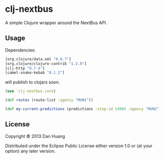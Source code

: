 # clj-nextbus

A simple Clojure wrapper around the NextBus API.

## Usage

Dependencies:

```clojure
[org.clojure/data.xml "0.0.7"]
[org.clojure/clojure-contrib "1.2.0"]
[clj-http "0.7.6"]
[camel-snake-kebab "0.1.2"]
```

will publish to clojars soon.

```clojure
(use 'clj-nextbus.core)

(def routes (route-list :agency "MUNI"))

(def my-current-predictions (predictions :stop-id 14985 :agency "MUNI"))
```

## License

Copyright © 2013 Dan Huang

Distributed under the Eclipse Public License either version 1.0 or (at
your option) any later version.
